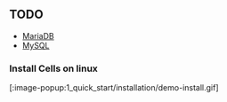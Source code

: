 ## TODO

- [MariaDB](https://downloads.mariadb.org/mariadb/repositories)
- [MySQL](https://dev.mysql.com/doc/refman/8.0/en/installing.html)

### Install Cells on linux

[:image-popup:1_quick_start/installation/demo-install.gif]

### 



